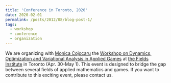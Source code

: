 ```yaml
---
title: 'Conference in Toronto, 2020'
date: 2020-02-01
permalink: /posts/2012/08/blog-post-1/
tags:
  - workshop
  - conference
  - organization
---
```


We are organizing with [Monica Cojocaru](https://sites.google.com/site/mgcojocarumath/) the [Workshop on Dynamics, Optimization and Variational Analysis in Applied Games](http://www.fields.utoronto.ca/activities/19-20/applied-games) at [the Fields Institute](http://www.fields.utoronto.ca/describe/host-institutions/fields-institute) in Toronto (Apr. 30-May 1).
This event is designed to bridge the gap between several fields of applied mathematics and games.
If you want to contribute to this exciting event, please contact us.
